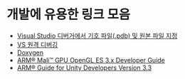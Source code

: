 ﻿# 개발에 유용한 링크 모음

* [Visual Studio 디버거에서 기호 파일(.pdb) 및 원본 파일 지정](https://msdn.microsoft.com/ko-kr/library/ms241613.aspx)
* [VS 원격 디버깅](https://msdn.microsoft.com/ko-kr/library/y7f5zaaa.aspx)
* [Doxygen](http://www.stack.nl/~dimitri/doxygen/)
* [ARM® Mali™ GPU OpenGL ES 3.x Developer Guide](https://www.google.co.kr/url?sa=t&rct=j&q=&esrc=s&source=web&cd=1&cad=rja&uact=8&ved=0ahUKEwiG8qX60-vYAhUBvLwKHbjpBTwQFgglMAA&url=https%3A%2F%2Fstatic.docs.arm.com%2F100587%2F0100%2Farm_mali_gpu_opengl_es_3-x_developer_guide_100587_0100_00_en.pdf&usg=AOvVaw0BQe_2ETUc8qyCCmdr7jBW)
* [ARM®
 Guide for Unity Developers Version 3.3](https://www.google.co.kr/url?sa=t&rct=j&q=&esrc=s&source=web&cd=4&ved=0ahUKEwidsuyR1OvYAhWEurwKHSGEBc4QFgg8MAM&url=https%3A%2F%2Fstatic.docs.arm.com%2F100140%2F0303%2Farm_guide_for_unity_developers_optimizing_mobile_gaming_graphics_100140_0303_01_en.pdf&usg=AOvVaw3kY-anKPUFavHmm-KGacme)
